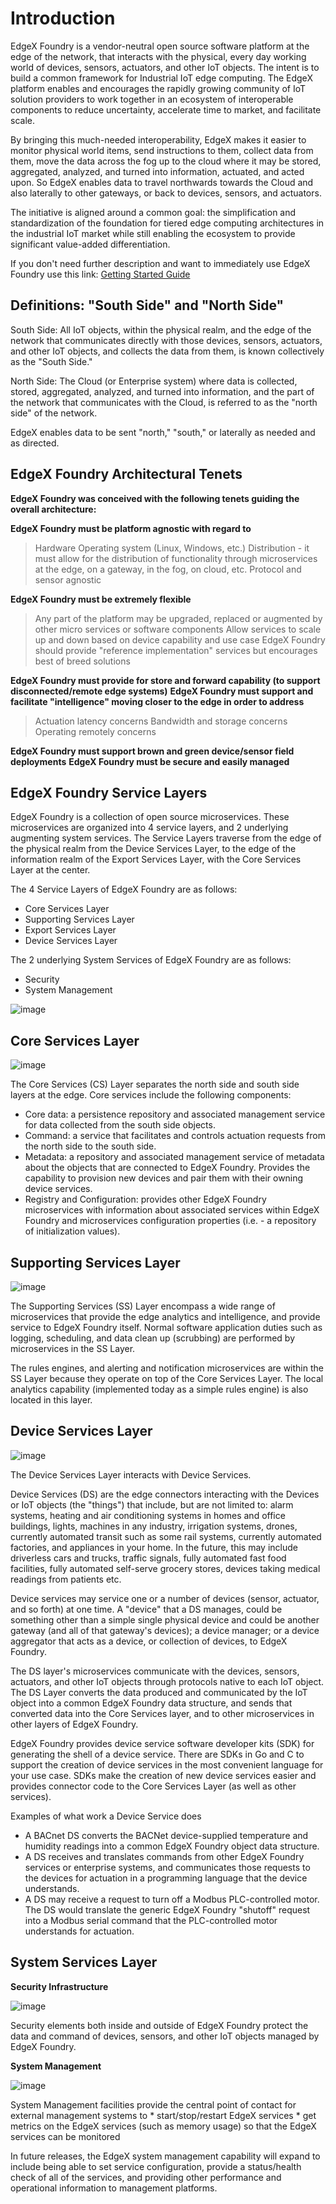 # Introduction

EdgeX Foundry is a vendor-neutral open source software platform at the
edge of the network, that interacts with the physical, every day working
world of devices, sensors, actuators, and other IoT objects. The intent
is to build a common framework for Industrial IoT edge computing. The
EdgeX platform enables and encourages the rapidly growing community of
IoT solution providers to work together in an ecosystem of interoperable
components to reduce uncertainty, accelerate time to market, and
facilitate scale.

By bringing this much-needed interoperability, EdgeX makes it easier to
monitor physical world items, send instructions to them, collect data
from them, move the data across the fog up to the cloud where it may be
stored, aggregated, analyzed, and turned into information, actuated, and
acted upon. So EdgeX enables data to travel northwards towards the Cloud
and also laterally to other gateways, or back to devices, sensors, and
actuators.

The initiative is aligned around a common goal: the simplification and
standardization of the foundation for tiered edge computing
architectures in the industrial IoT market while still enabling the
ecosystem to provide significant value-added differentiation.

If you don't need further description and want to immediately use EdgeX
Foundry use this link: [Getting Started Guide](./getting-started/index.md)

## Definitions: "South Side" and "North Side"

South Side: All IoT objects, within the physical realm, and the edge of
the network that communicates directly with those devices, sensors,
actuators, and other IoT objects, and collects the data from them, is
known collectively as the "South Side."

North Side: The Cloud (or Enterprise system) where data is collected,
stored, aggregated, analyzed, and turned into information, and the part
of the network that communicates with the Cloud, is referred to as the
"north side" of the network.

EdgeX enables data to be sent "north," "south," or laterally as
needed and as directed.

## EdgeX Foundry Architectural Tenets

**EdgeX Foundry was conceived with the following tenets guiding the
overall architecture:**

**EdgeX Foundry must be platform agnostic with regard to**

> Hardware Operating system (Linux, Windows, etc.) Distribution - it
> must allow for the distribution of functionality through microservices
> at the edge, on a gateway, in the fog, on cloud, etc. Protocol and
> sensor agnostic

**EdgeX Foundry must be extremely flexible**

> Any part of the platform may be upgraded, replaced or augmented by
> other micro services or software components Allow services to scale up
> and down based on device capability and use case EdgeX Foundry should
> provide "reference implementation" services but encourages best of
> breed solutions

**EdgeX Foundry must provide for store and forward capability (to
support disconnected/remote edge systems)** **EdgeX Foundry must support
and facilitate "intelligence" moving closer to the edge in order to
address**

> Actuation latency concerns Bandwidth and storage concerns Operating
> remotely concerns

**EdgeX Foundry must support brown and green device/sensor field
deployments** **EdgeX Foundry must be secure and easily managed**

## EdgeX Foundry Service Layers

EdgeX Foundry is a collection of open source microservices. These
microservices are organized into 4 service layers, and 2 underlying
augmenting system services. The Service Layers traverse from the edge of
the physical realm from the Device Services Layer, to the edge of the
information realm of the Export Services Layer, with the Core Services
Layer at the center.

The 4 Service Layers of EdgeX Foundry are as follows:

-   Core Services Layer
-   Supporting Services Layer
-   Export Services Layer
-   Device Services Layer

The 2 underlying System Services of EdgeX Foundry are as follows:

-   Security
-   System Management

![image](./general/EdgeX_architecture.png)

## Core Services Layer

![image](./general/EdgeX_CoreServicesLayer.png)

The Core Services (CS) Layer separates the north side and south side
layers at the edge. Core services include the following components:

-   Core data: a persistence repository and associated management
    service for data collected from the south side objects.
-   Command: a service that facilitates and controls actuation requests
    from the north side to the south side.
-   Metadata: a repository and associated management service of metadata
    about the objects that are connected to EdgeX Foundry. Provides the
    capability to provision new devices and pair them with their owning
    device services.
-   Registry and Configuration: provides other EdgeX Foundry
    microservices with information about associated services within
    EdgeX Foundry and microservices configuration properties (i.e. - a
    repository of initialization values).

## Supporting Services Layer

![image](./general/EdgeX_SupportingServicesLayer.png)

The Supporting Services (SS) Layer encompass a wide range of
microservices that provide the edge analytics and intelligence, and
provide service to EdgeX Foundry itself. Normal software application
duties such as logging, scheduling, and data clean up (scrubbing) are
performed by microservices in the SS Layer.

The rules engines, and alerting and notification microservices are
within the SS Layer because they operate on top of the Core Services
Layer. The local analytics capability (implemented today as a simple
rules engine) is also located in this layer.

## Device Services Layer

![image](./general/EdgeX_DeviceServicesLayer.png)

The Device Services Layer interacts with Device Services.

Device Services (DS) are the edge connectors interacting with the
Devices or IoT objects (the "things") that include, but are not
limited to: alarm systems, heating and air conditioning systems in homes
and office buildings, lights, machines in any industry, irrigation
systems, drones, currently automated transit such as some rail systems,
currently automated factories, and appliances in your home. In the
future, this may include driverless cars and trucks, traffic signals,
fully automated fast food facilities, fully automated self-serve grocery
stores, devices taking medical readings from patients etc.

Device services may service one or a number of devices (sensor,
actuator, and so forth) at one time. A "device" that a DS manages,
could be something other than a simple single physical device and could
be another gateway (and all of that gateway's devices); a device
manager; or a device aggregator that acts as a device, or collection of
devices, to EdgeX Foundry.

The DS layer's microservices communicate with the devices, sensors,
actuators, and other IoT objects through protocols native to each IoT
object. The DS Layer converts the data produced and communicated by the
IoT object into a common EdgeX Foundry data structure, and sends that
converted data into the Core Services layer, and to other microservices
in other layers of EdgeX Foundry.

EdgeX Foundry provides device service software developer kits (SDK) for
generating the shell of a device service. There are SDKs in Go and C to
support the creation of device services in the most convenient language
for your use case. SDKs make the creation of new device services easier
and provides connector code to the Core Services Layer (as well as other
services).

Examples of what work a Device Service does

-   A BACnet DS converts the BACNet device-supplied temperature and
    humidity readings into a common EdgeX Foundry object data structure.
-   A DS receives and translates commands from other EdgeX Foundry
    services or enterprise systems, and communicates those requests to
    the devices for actuation in a programming language that the device
    understands.
-   A DS may receive a request to turn off a Modbus PLC-controlled
    motor. The DS would translate the generic EdgeX Foundry "shutoff"
    request into a Modbus serial command that the PLC-controlled motor
    understands for actuation.

## System Services Layer

**Security Infrastructure**

![image](./general/EdgeX_SecurityLayer.png)

Security elements both inside and outside of EdgeX Foundry protect the
data and command of devices, sensors, and other IoT objects managed by
EdgeX Foundry.

**System Management**

![image](./general/EdgeX_SystemManagementLayer.png)

System Management facilities provide the central point of contact for
external management systems to \* start/stop/restart EdgeX services \*
get metrics on the EdgeX services (such as memory usage) so that the
EdgeX services can be monitored

In future releases, the EdgeX system management capability will expand
to include being able to set service configuration, provide a
status/health check of all of the services, and providing other
performance and operational information to management platforms.
